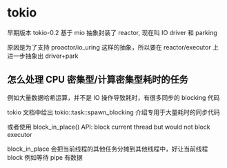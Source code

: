 # tokio

早期版本 tokio-0.2 基于 mio 抽象封装了 reactor, 现在叫 IO driver 和 parking

原因是为了支持 proactor/io_uring 这样的抽象，所以要在 reactor/executor 上进一步抽象出 driver+park

## 怎么处理 CPU 密集型/计算密集型耗时的任务

例如大量数据哈希运算，并不是 IO 操作导致耗时，有很多同步的 blocking 代码

tokio 文档中给出 tokio::task::spawn_blocking 介绍专用于大量耗时的同步代码

或者使用 block_in_place() API: block current thread but would not block executor

block_in_place 会把当前线程的其他任务分摊到其他线程中，好让当前线程 block 例如等待 pipe 有数据
